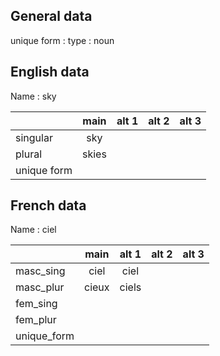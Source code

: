 ## General data

unique form :
type : noun

## English data

Name : sky

|             | main  | alt 1 | alt 2 | alt 3 |
| :---------- | :---: | :---: | :---: | ----- |
| singular    |  sky  |       |       |       |
| plural      | skies |       |       |       |
| unique form |       |       |       |       |

## French data

Name : ciel

|             | main  | alt 1 | alt 2 | alt 3 |
| :---------- | :---: | :---: | :---: | :---: |
| masc_sing   | ciel  | ciel  |       |       |
| masc_plur   | cieux | ciels |       |       |
| fem_sing    |       |       |       |       |
| fem_plur    |       |       |       |       |
| unique_form |       |       |       |       |


